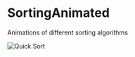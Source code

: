 # SortingAnimated
Animations of different sorting algorithms

![Quick Sort](https://media.giphy.com/media/sJwawHlG6FFwMczsKm/giphy.gif)
